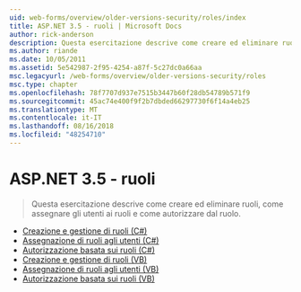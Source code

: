```yaml
---
uid: web-forms/overview/older-versions-security/roles/index
title: ASP.NET 3.5 - ruoli | Microsoft Docs
author: rick-anderson
description: Questa esercitazione descrive come creare ed eliminare ruoli, come assegnare gli utenti ai ruoli e come autorizzare dal ruolo.
ms.author: riande
ms.date: 10/05/2011
ms.assetid: 5e542987-2f95-4254-a87f-5c27dc0a66aa
msc.legacyurl: /web-forms/overview/older-versions-security/roles
msc.type: chapter
ms.openlocfilehash: 78f7707d937e7515b3447b60f28db54789b571f9
ms.sourcegitcommit: 45ac74e400f9f2b7dbded66297730f6f14a4eb25
ms.translationtype: MT
ms.contentlocale: it-IT
ms.lasthandoff: 08/16/2018
ms.locfileid: "48254710"
---
```

<a name="aspnet-35---roles"></a>ASP.NET 3.5 - ruoli
====================
> Questa esercitazione descrive come creare ed eliminare ruoli, come assegnare gli utenti ai ruoli e come autorizzare dal ruolo.


- [Creazione e gestione di ruoli (C#)](creating-and-managing-roles-cs.md)
- [Assegnazione di ruoli agli utenti (C#)](assigning-roles-to-users-cs.md)
- [Autorizzazione basata sui ruoli (C#)](role-based-authorization-cs.md)
- [Creazione e gestione di ruoli (VB)](creating-and-managing-roles-vb.md)
- [Assegnazione di ruoli agli utenti (VB)](assigning-roles-to-users-vb.md)
- [Autorizzazione basata sui ruoli (VB)](role-based-authorization-vb.md)
